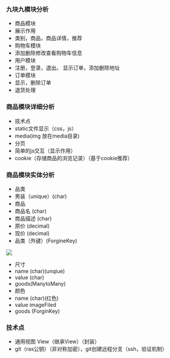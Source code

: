 ### 九块九模块分析 ###
* 商品模块
 * 展示作用
 * 类别，商品，商品详情，推荐 
* 购物车模块
 * 添加删除修改查看购物车信息  
* 用户模块
 * 注册，登录，退出。 显示订单，添加删除地址
* 订单模块
 * 显示，删除订单
 * 退货处理

### 商品模块详细分析 ###
* 技术点
 *  static文件显示（css，js）
 *  media(img 放在media目录)
 *  分页
 *  简单的js交互（显示作用）
 *  cookie（存储商品的浏览记录）（基于cookie推荐）
### 商品模块实体分析 ###
* 品类 
 *  男装（unique）(char)
* 商品
 * 商品名 (char)
 * 商品描述 (char)
 * 原价 (decimal)
 * 现价 (decimal)
 * 品类（外键）(ForgineKey)
 

![](https://i.imgur.com/2MhXuYO.png)

 * 尺寸
  * name (char)(unqiue)
  * value (char)
  * goods(ManytoMany)
 * 颜色
  * name (char)(红色)
  * value imageFiled
  * goods (ForginKey)

### 技术点 ###
* 通用视图 View（继承View）（封装）
* git（ras公钥）（非对称加密），git创建远程分支（ssh，验证机制）